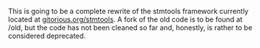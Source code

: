 This is going to be a complete rewrite of the stmtools framework currently
located at <a href=gitorious.org/stmtools>gitorious.org/stmtools</a>. A fork of
the old code is to be found at /old, but the code has not been cleaned so far
and, honestly, is rather to be considered deprecated.
